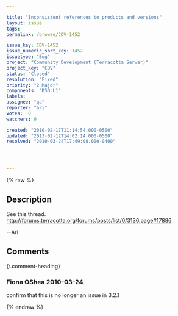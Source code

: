 ```yaml
---

title: "Inconsistent references to products and versions"
layout: issue
tags: 
permalink: /browse/CDV-1452

issue_key: CDV-1452
issue_numeric_sort_key: 1452
issuetype: "Bug"
project: "Community Development (Terracotta Server)"
project_key: "CDV"
status: "Closed"
resolution: "Fixed"
priority: "2 Major"
components: "DSO:L1"
labels: 
assignee: "qa"
reporter: "ari"
votes:  0
watchers: 0

created: "2010-02-17T11:14:54.000-0500"
updated: "2013-02-12T14:02:14.000-0500"
resolved: "2010-03-24T17:49:08.000-0400"




---
```


{% raw %}

## Description

<div markdown="1" class="description">

See this thread.  http://forums.terracotta.org/forums/posts/list/0/3136.page#17886

--Ari

</div>

## Comments


{:.comment-heading}
### **Fiona OShea** <span class="date">2010-03-24</span>

<div markdown="1" class="comment">

confirm that this is no longer an issue in 3.2.1

</div>



{% endraw %}
